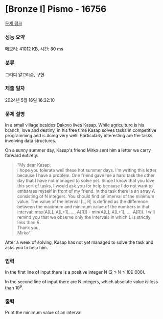 # [Bronze I] Pismo - 16756 

[문제 링크](https://www.acmicpc.net/problem/16756) 

### 성능 요약

메모리: 41012 KB, 시간: 80 ms

### 분류

그리디 알고리즘, 구현

### 제출 일자

2024년 5월 16일 16:32:10

### 문제 설명

<p>In a small village besides Đakovo lives Kasap. While agriculture is his branch, love and destiny, in his free time Kasap solves tasks in competitive programming and is doing very well. Particularly interesting are the tasks involving data structures.</p>

<p>On a sunny summer day, Kasap's friend Mirko sent him a letter we carry forward entirely:</p>

<blockquote>
<p>“My dear Kasap,<br>
I hope you tolerate well these hot summer days. I'm writing this letter because I have a problem. One friend gave me a hard task the other day that I have not managed to solve yet. Since I know that you love this sort of tasks, I would ask you for help because I do not want to embarass myself in front of my friend. In the task there is an array A consisting of N integers. You should find an interval of the minimum value. The value of the interval [L, R] is defined as the difference between the maximum and minimum value of the numbers in that interval: max(A[L], A[L+1], …, A[R]) - min(A[L], A[L+1], …, A[R]). I will remind you that we observe only the intervals in which L is strictly less than R.<br>
Thank you,<br>
Mirko”</p>
</blockquote>

<p>After a week of solving, Kasap has not yet managed to solve the task and asks you to help him.</p>

### 입력 

 <p>In the first line of input there is a positive integer N (2 ≤ N ≤ 100 000).</p>

<p>In the second line of input there are N integers, which absolute value is less than 10<sup>9</sup>.</p>

### 출력 

 <p>Print the minimum value of an interval.</p>

